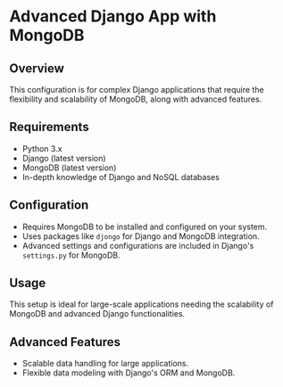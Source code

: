 # Advanced Django App with MongoDB

## Overview
This configuration is for complex Django applications that require the flexibility and scalability of MongoDB, along with advanced features.

## Requirements
- Python 3.x
- Django (latest version)
- MongoDB (latest version)
- In-depth knowledge of Django and NoSQL databases

## Configuration
- Requires MongoDB to be installed and configured on your system.
- Uses packages like `djongo` for Django and MongoDB integration.
- Advanced settings and configurations are included in Django's `settings.py` for MongoDB.

## Usage
This setup is ideal for large-scale applications needing the scalability of MongoDB and advanced Django functionalities.

## Advanced Features
- Scalable data handling for large applications.
- Flexible data modeling with Django's ORM and MongoDB.
